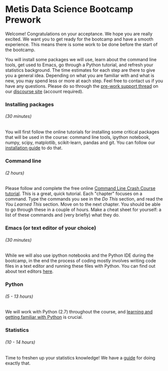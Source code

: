 # Metis Data Science Bootcamp Prework

Welcome! Congratulations on your acceptance. We hope you are really
excited. We want you to get ready for the bootcamp and have a smooth
experience. This means there is some work to be done before the start
of the bootcamp.

You will install some packages we will use, learn about the command
line tools, get used to Emacs, go through a Python tutorial, and
refresh your statistics background. The time estimates for each step
are there to give you a general idea. Depending on what you are
familiar with and what is new, you may spend less or more at each
step. Feel free to contact us if you have any questions. Please do so 
through the [pre-work support thread](http://162.243.206.168/t/pre-work-megathread)
on our [discourse site](http://162.243.206.168/) (account required).


### Installing packages 
###### (30 minutes)
You will first follow the online tutorials for installing some
critical packages that will be used in the course: command line tools,
ipython notebook, numpy, scipy, matplotlib, scikit-learn, pandas and
git. You can follow our [installation guide](installation.md) to do that.


### Command line
###### (2 hours)
Please follow and complete the free online [Command Line Crash Course
tutorial](http://cli.learncodethehardway.org/book/). This is a great,
quick tutorial. Each "chapter" focuses on a command. Type the commands
you see in the _Do This_ section, and read the _You Learned This_
section. Move on to the next chapter. You should be able to go through
these in a couple of hours. Make a cheat sheet for yourself: a list of
these commands and (very briefly) what they do.


### Emacs (or text editor of your choice)
######  (30 minutes)
While we will also use ipython notebooks and the Python IDE during the
bootcamp, in the end the process of coding mostly involves writing
code files in a text editor and running these files with Python. You
can find out about text editors [here](editors.md).


### Python
######  (5 - 13 hours)
We will work with Python (2.7) throughout the course, and [learning and
getting familiar with Python](python.md) is crucial. 


### Statistics
######  (10 - 14 hours)
Time to freshen up your statistics knowledge! We have a [guide](stats.md)
for doing exactly that.
